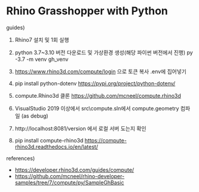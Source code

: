 # Rhino Grasshopper with Python

guides)

1. Rhino7 설치 및 1회 실행

2. python 3.7~3.10 버전 다운로드 및 가상환경 생성(해당 파이썬 버전에서 진행)
	py -3.7 -m venv gh_venv

3. https://www.rhino3d.com/compute/login 으로 토큰 복사 .env에 집어넣기
4. pip install python-dotenv
	https://pypi.org/project/python-dotenv/

5. compute.Rhino3d 클론
	https://github.com/mcneel/compute.rhino3d
6. VisualStudio 2019 이상에서 src\compute.sln에서 compute.geometry 컴파일 (as debug)
7. http://localhost:8081/version 에서 로컬 서버 도는지 확인

8. pip install compute-rhino3d
	https://compute-rhino3d.readthedocs.io/en/latest/

references)
- https://developer.rhino3d.com/guides/compute/
- https://github.com/mcneel/rhino-developer-samples/tree/7/compute/py/SampleGhBasic
